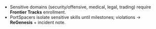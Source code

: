 - Sensitive domains (security/offensive, medical, legal, trading) require **Frontier Tracks** enrollment.
- PortSpacers isolate sensitive skills until milestones; violations → **ReGenesis** + incident note.

